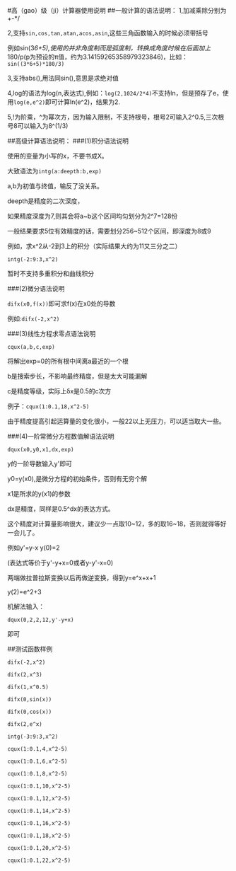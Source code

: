 #高（gao）级（ji）计算器使用说明
##一般计算的语法说明：
1,加减乘除分别为+-*/

2,支持`sin,cos,tan,atan,acos,asin`,这些三角函数输入的时候必须带括号

例如sin(3*6+5),使用的并非角度制而是弧度制，转换成角度时候在后面加上*180/p(p为预设的π值，约为3.14159265358979323846)，比如：
`sin((3*6+5)*180/3)`

3,支持abs(),用法同sin(),意思是求绝对值

4,log的语法为log(n,表达式),例如：`log(2,1024/2*4)`不支持ln，但是预存了e，使用`log(e,e^2)`即可计算ln(e^2)，结果为2.

5,!为阶乘，^为幂次方，因为输入限制，不支持根号，根号2可输入2^0.5,三次根号8可以输入为8^(1/3)

##高级计算语法说明：
###(1)积分语法说明

使用的变量为小写的x，不要书成X。

大致语法为`intg(a:deepth:b,exp)`

a,b为初值与终值，输反了没关系。

deepth是精度的二次深度，

如果精度深度为7,则其会将a~b这个区间均匀划分为2^7=128份

一般结果要求5位有效精度的话，需要划分256~512个区间，即深度为8或9

例如，求x^2从-2到3上的积分（实际结果大约为11又三分之二）

`intg(-2:9:3,x^2)`

暂时不支持多重积分和曲线积分

###(2)微分语法说明

`difx(x0,f(x))`即可求f(x)在x0处的导数

例如:`difx(-2,x^2)`

###(3)线性方程求零点语法说明

`cqux(a,b,c,exp)`

将解出exp=0的所有根中间离a最近的一个根

b是搜索步长，不影响最终精度，但是太大可能漏解

c是精度等级，实际上δx是0.5的c次方

例子：`cqux(1:0.1,18,x^2-5)`

由于精度提高引起运算量的变化很小，一般22以上无压力，可以适当取大一些。

###(4)一阶常微分方程数值解语法说明

`dqux(x0,y0,x1,dx,exp)`

y的一阶导数输入y'即可

y0=y(x0),是微分方程的初始条件，否则有无穷个解

x1是所求的y(x1)的参数

dx是精度，同样是0.5^dx的表达方式。

这个精度对计算量影响很大，建议少一点取10~12，多的取16~18，否则就得等好一会儿了。

例如y'=y-x y(0)=2

(表达式等价于y'-y+x=0或者y-y'-x=0)

两端做拉普拉斯变换以后再做逆变换，得到y=e^x+x+1

y(2)=e^2+3

机解法输入：

`dqux(0,2,2,12,y'-y+x)`

即可

##测试函数样例
```
difx(-2,x^2)

difx(2,x^3)

difx(1,x^0.5)

difx(0,sin(x))

difx(0,cos(x))

difx(2,e^x)

intg(-3:9:3,x^2)

cqux(1:0.1,4,x^2-5)

cqux(1:0.1,6,x^2-5)

cqux(1:0.1,8,x^2-5)

cqux(1:0.1,10,x^2-5)

cqux(1:0.1,12,x^2-5)

cqux(1:0.1,14,x^2-5)

cqux(1:0.1,16,x^2-5)

cqux(1:0.1,18,x^2-5)

cqux(1:0.1,20,x^2-5)

cqux(1:0.1,22,x^2-5)
```
